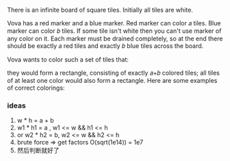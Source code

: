 There is an infinite board of square tiles. Initially all tiles are white.

Vova has a red marker and a blue marker. Red marker can color 𝑎
tiles. Blue marker can color 𝑏
tiles. If some tile isn't white then you can't use marker of any color on it. Each marker must be drained completely, so
at the end there should be exactly 𝑎
red tiles and exactly 𝑏
blue tiles across the board.

Vova wants to color such a set of tiles that:

they would form a rectangle, consisting of exactly 𝑎+𝑏
colored tiles;
all tiles of at least one color would also form a rectangle.
Here are some examples of correct colorings:

### ideas

1. w * h = a + b
2. w1 * h1 = a , w1 <= w && h1 <= h
3. or w2 * h2 = b, w2 <= w && h2 <= h
4. brute force => get factors O(sqrt(1e14)) = 1e7
5. 然后判断就好了